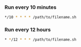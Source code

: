### Run every 10 minutes
```bash
*/10 * * * * /path/to/filename.sh
```

### Run every 12 hours
```bash
* */12 * * * /path/to/filename.sh
```

